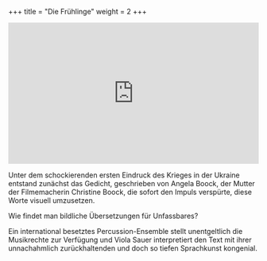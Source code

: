 +++
title = "Die Frühlinge"
weight = 2
+++

<div style="padding:56.25% 0 0 0;position:relative;"><iframe src="https://player.vimeo.com/video/708615250?h=da79259b62" style="position:absolute;top:0;left:0;width:100%;height:100%;" frameborder="0" allow="autoplay; fullscreen; picture-in-picture" allowfullscreen></iframe></div><script src="https://player.vimeo.com/api/player.js"></script>

Unter dem schockierenden ersten Eindruck des Krieges in der Ukraine entstand zunächst das Gedicht, geschrieben von Angela Boock, der Mutter der Filmemacherin Christine Boock, die sofort den Impuls verspürte, diese Worte visuell umzusetzen. 

Wie findet man bildliche Übersetzungen für Unfassbares? 

Ein international besetztes Percussion-Ensemble stellt unentgeltlich die Musikrechte zur Verfügung und Viola Sauer interpretiert den Text mit ihrer unnachahmlich zurückhaltenden und doch so tiefen Sprachkunst kongenial. 
